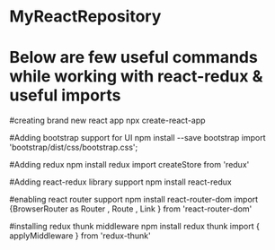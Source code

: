 # MyReactRepository
# Below are few useful commands while working with react-redux & useful imports

#creating brand new react app
npx create-react-app <app-name-in-lower-case>

#Adding bootstrap support for UI
npm install --save bootstrap
import 'bootstrap/dist/css/bootstrap.css';

#Adding redux
npm install redux
import createStore from 'redux'

#Adding react-redux library support
npm install react-redux

#enabling react router support
npm install react-router-dom
import {BrowserRouter as Router , Route , Link } from 'react-router-dom'

#installing redux thunk middleware
npm install redux thunk
import { applyMiddleware } from 'redux-thunk'
